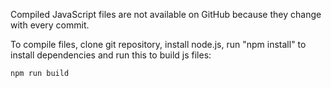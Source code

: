 Compiled JavaScript files are not available on GitHub because they change with every commit.

To compile files, clone git repository, install node.js, run "npm install" to install dependencies and run this to build js files:

	npm run build

